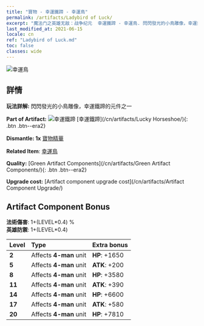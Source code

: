 ```yaml
---
title: "寶物 - 幸運鐵蹄 - 幸運鳥"
permalink: /artifacts/Ladybird of Luck/
excerpt: "魔法门之英雄无敌：战争纪元  幸運鐵蹄 - 幸運鳥. 閃閃發光的小鳥雕像，幸運鐵蹄的元件之一"
last_modified_at: 2021-06-15
locale: cn
ref: "Ladybird of Luck.md"
toc: false
classes: wide
---
```


 ![幸運鳥](/images/t/artifact_40123.png)



## 詳情

 **玩法詳解:** 閃閃發光的小鳥雕像，幸運鐵蹄的元件之一

 **Part of Artifact:** ![幸運鐵蹄](/images/t/icon_artifact_12.png) [幸運鐵蹄](/cn/artifacts/Lucky Horseshoe/){: .btn .btn--era2}

 **Dismantle: 1x** [寶物精華](/cn/Items/con_905/)

 **Related Item**: [幸運鳥](/cn/Items/art_111/)

 **Quality:** [Green Artifact Components](/cn/artifacts/Green Artifact Components/){: .btn .btn--era2}

 **Upgrade cost:** [Artifact component upgrade cost](/cn/artifacts/Artifact Component Upgrade/)

## Artifact Component Bonus

  **法術傷害**: 1+(LEVEL\*0.4) %<br/>**英雄防禦**: 1+(LEVEL\*0.4)

  |  Level  | Type |    Extra bonus  | 
  |:--------|:-----|:----------------| 
  | **2** | Affects **4-man** unit | **HP**: +1650 | 
  | **5** | Affects **4-man** unit | **ATK**: +200 | 
  | **8** | Affects **4-man** unit | **HP**: +3580 | 
  | **11** | Affects **4-man** unit | **ATK**: +390 | 
  | **14** | Affects **4-man** unit | **HP**: +6600 | 
  | **17** | Affects **4-man** unit | **ATK**: +580 | 
  | **20** | Affects **4-man** unit | **HP**: +7810 | 
